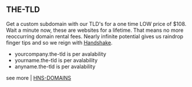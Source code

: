 ## THE-TLD

Get a custom subdomain with our TLD's for a one time LOW price of $108. Wait a minute now, these are websites for a lifetime. That means no more reoccurring domain rental fees. Nearly infinite potential gives us raindrop finger tips and so we reign with [Handshake](https://handshake.org/).

- yourcompany.the-tld is per avalability
- yourname.the-tld is per avalability
- anyname.the-tld is per avalability 

see more | [HNS-DOMAINS](http://home.hns-domains/)
